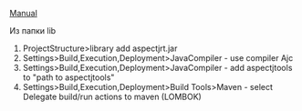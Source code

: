 <a href="https://russianblogs.com/article/3345870790/">Manual</a>

<span> Из папки lib</span>
<ol>
    <li>ProjectStructure>library add aspectjrt.jar</li>
    <li>Settings>Build,Execution,Deployment>JavaCompiler - use compiler Ajc</li>
    <li>Settings>Build,Execution,Deployment>JavaCompiler - add aspectjtools to "path to aspectjtools"</li>
    <li>Settings>Build,Execution,Deployment>Build Tools>Maven - select Delegate build/run actions to maven (LOMBOK)</li>
</ol>